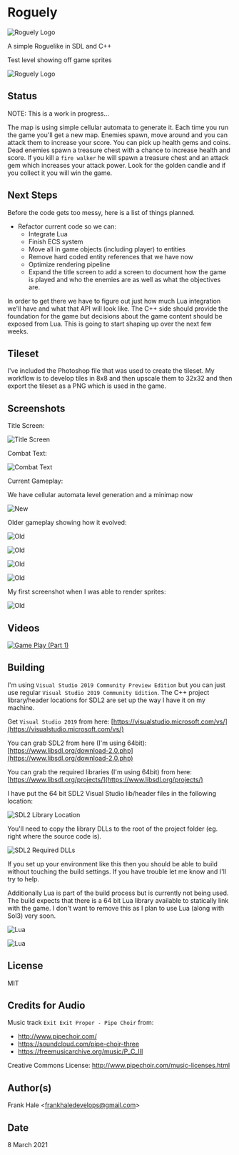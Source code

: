 # Roguely

![Roguely Logo](assets/roguely-logo.png)

A simple Roguelike in SDL and C++

Test level showing off game sprites

![Roguely Logo](screenshots/sprite-sandbox.png)

## Status

NOTE: This is a work in progress...

The map is using simple cellular automata to generate it. Each time you run the
game you'll get a new map. Enemies spawn, move around and you can attack them to
increase your score. You can pick up health gems and coins. Dead enemies spawn a
treasure chest with a chance to increase health and score. If you kill a
`fire walker` he will spawn a treasure chest and an attack gem which increases
your attack power. Look for the golden candle and if you collect it you will
win the game.

## Next Steps

Before the code gets too messy, here is a list of things planned.

- Refactor current code so we can:
  - Integrate Lua
  - Finish ECS system
  - Move all in game objects (including player) to entities
  - Remove hard coded entity references that we have now
  - Optimize rendering pipeline
  - Expand the title screen to add a screen to document how the game is played
    and who the enemies are as well as what the objectives are.

In order to get there we have to figure out just how much Lua integration we'll
have and what that API will look like. The C++ side should provide the
foundation for the game but decisions about the game content should be exposed
from Lua. This is going to start shaping up over the next few weeks.

## Tileset

I've included the Photoshop file that was used to create the tileset. My
workflow is to develop tiles in 8x8 and then upscale them to 32x32 and then
export the tileset as a PNG which is used in the game.

## Screenshots

Title Screen:

![Title Screen](screenshots/title-screen.png)

Combat Text:

![Combat Text](screenshots/combat-text.png)

Current Gameplay:

We have cellular automata level generation and a minimap now

![New](screenshots/sixth.png)

Older gameplay showing how it evolved:

![Old](screenshots/fifth.png)

![Old](screenshots/fourth.png)

![Old](screenshots/third.png)

![Old](screenshots/second.png)

My first screenshot when I was able to render sprites:

![Old](screenshots/first.png)

## Videos

[![Game Play (Part 1)](https://img.youtube.com/vi/IOBuFlfgCSE/0.jpg)](https://www.youtube.com/watch?v=IOBuFlfgCSE)

## Building

I'm using `Visual Studio 2019 Community Preview Edition` but you can just use
regular `Visual Studio 2019 Community Edition`. The C++ project library/header
locations for SDL2 are set up the way I have it on my machine.

Get `Visual Studio 2019` from here: [https://visualstudio.microsoft.com/vs/](https://visualstudio.microsoft.com/vs/)

You can grab SDL2 from here (I'm using 64bit): [https://www.libsdl.org/download-2.0.php](https://www.libsdl.org/download-2.0.php)

You can grab the required libraries (I'm using 64bit) from here: [https://www.libsdl.org/projects/](https://www.libsdl.org/projects/)

I have put the 64 bit SDL2 Visual Studio lib/header files in the following
location:

![SDL2 Library Location](screenshots/required-libraries.png)

You'll need to copy the library DLLs to the root of the project folder (eg.
right where the source code is).

![SDL2 Required DLLs](screenshots/required-dlls.png)

If you set up your environment like this then you should be able to build
without touching the build settings. If you have trouble let me know and I'll
try to help.

Additionally Lua is part of the build process but is currently not being used.
The build expects that there is a 64 bit Lua library available to statically
link with the game. I don't want to remove this as I plan to use Lua
(along with Sol3) very soon.

![Lua](screenshots/lua.png)

![Lua](screenshots/lua2.png)

## License

MIT

## Credits for Audio

Music track `Exit Exit Proper - Pipe Choir` from:

- http://www.pipechoir.com/
- https://soundcloud.com/pipe-choir-three
- https://freemusicarchive.org/music/P_C_III

Creative Commons License: http://www.pipechoir.com/music-licenses.html

## Author(s)

Frank Hale &lt;frankhaledevelops@gmail.com&gt;

## Date

8 March 2021
